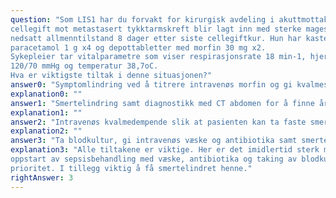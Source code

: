 ```yaml
---
question: "Som LIS1 har du forvakt for kirurgisk avdeling i akuttmottaket. En 58 år gammel kvinne som mottar
cellegift mot metastasert tykktarmskreft blir lagt inn med sterke magesmerter, kvalme/oppkast og
nedsatt allmenntilstand 8 dager etter siste cellegiftkur. Hun har kastet opp sine faste smertestillende,
paracetamol 1 g x4 og depottabletter med morfin 30 mg x2.
Sykepleier tar vitalparametre som viser respirasjonsrate 18 min-1, hjertefrekvens 130 min-1, blodtrykk
120/70 mmHg og temperatur 38,7oC.
Hva er viktigste tiltak i denne situasjonen?"
answer0: "Symptomlindring ved å titrere intravenøs morfin og gi kvalmestillende"
explanation0: ""
answer1: "Smertelindring samt diagnostikk med CT abdomen for å finne årsak til smerter og kvalme/oppkast"
explanation1: ""
answer2: "Intravenøs kvalmedempende slik at pasienten kan ta faste smertestillende tabletter"
explanation2: ""
answer3: "Ta blodkultur, gi intravenøs væske og antibiotika samt smertelindring"
explanation3: "Alle tiltakene er viktige. Her er det imidlertid sterk mistanke om nøytropen sepsis, og da har
oppstart av sepsisbehandling med væske, antibiotika og taking av blodkulturer klart høyest
prioritet. I tillegg viktig å få smertelindret henne."
rightAnswer: 3
---
```



